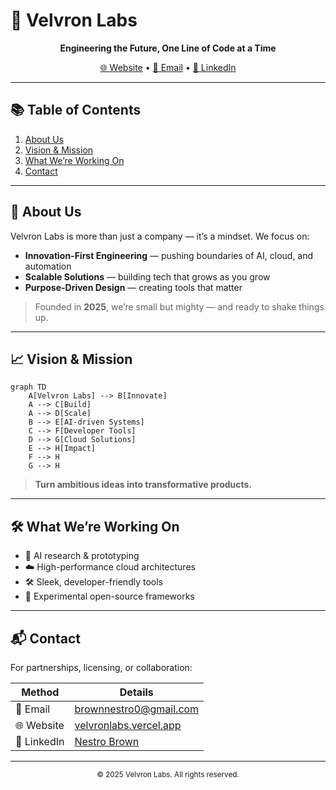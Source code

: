 # 🚀 Velvron Labs

<p align="center">
  <b>Engineering the Future, One Line of Code at a Time</b>
</p>

<p align="center">
  <a href="https://velvronlabs.vercel.app">🌐 Website</a> • <a href="mailto:brownnestro0@gmail.com">📧 Email</a> • <a href="https://www.linkedin.com/in/nestro-brown-0b2734361/">💼 LinkedIn</a>
</p>

---

## 📚 Table of Contents
1. [About Us](#about-us)
2. [Vision & Mission](#vision--mission)
3. [What We’re Working On](#what-were-working-on)
4. [Contact](#contact)

---

## 🏢 About Us

Velvron Labs is more than just a company — it’s a mindset. We focus on:

- **Innovation-First Engineering** — pushing boundaries of AI, cloud, and automation
- **Scalable Solutions** — building tech that grows as you grow
- **Purpose-Driven Design** — creating tools that matter

> Founded in **2025**, we’re small but mighty — and ready to shake things up.

---

## 📈 Vision & Mission

```mermaid
graph TD
    A[Velvron Labs] --> B[Innovate]
    A --> C[Build]
    A --> D[Scale]
    B --> E[AI-driven Systems]
    C --> F[Developer Tools]
    D --> G[Cloud Solutions]
    E --> H[Impact]
    F --> H
    G --> H
```

> **Turn ambitious ideas into transformative products.**

---

## 🛠️ What We’re Working On

- 🤖 AI research & prototyping
- ☁️ High-performance cloud architectures
- 🛠️ Sleek, developer-friendly tools
- 🧪 Experimental open-source frameworks

---

## 📬 Contact

For partnerships, licensing, or collaboration:

| Method   | Details |
|----------|---------|
| 📧 Email | [brownnestro0@gmail.com](mailto:brownnestro0@gmail.com) |
| 🌐 Website | [velvronlabs.vercel.app](https://velvronlabs.vercel.app) |
| 💼 LinkedIn | [Nestro Brown](https://www.linkedin.com/in/nestro-brown-0b2734361/) |

---

<p align="center">
  <sub>© 2025 Velvron Labs. All rights reserved.</sub>
</p>